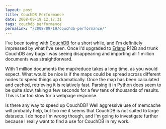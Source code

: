 ```yaml
---
layout: post
title: CouchDB Performance
date: 2008-09-19 12:17:31
tags: couchdb performance
permalink: "/2008/09/19/couchdb-performance/"
---
```

I've been toying with <a href="http://couchdb.org/">CouchDB</a> for a short while, and I'm definitely
impressed by what I've seen. Once I'd upgraded to <a href="http://www.erlang.org/">Erlang</a> R12B and
trunk CouchDB any bugs I was seeing disappearing and importing all 1 million documents was straightforward.

With 1 million documents the map/reduce takes a long time, as you would expect. What would be nice
is if the maps could be spread across different nodes to speed things up dramatically. Once the map
has been calculated and cached, retrieving it is relatively fast. Parsing it in Python does seem to
be quite slow, taking a few seconds for a few tens of thousands of results. This is far too slow for a webpage response.

Is there any way to speed up CouchDB? Well aggressive use of memcache will probably help, but too
me it seems that CouchDB is not suited to large datasets. I do hope I'm wrong though, and I'm going
to investigate further because I really want to find a use for CouchDB in my work.
